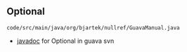 ## Optional

<pre><code class="java">code/src/main/java/org/bjartek/nullref/GuavaManual.java</code></pre>

 - [javadoc](http://docs.guava-libraries.googlecode.com/git/javadoc/com/google/common/base/Optional.html) for Optional in guava svn

